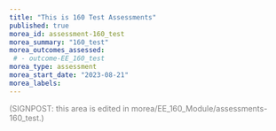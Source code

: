 ```yaml
---
title: "This is 160 Test Assessments"
published: true
morea_id: assessment-160_test
morea_summary: "160_test"
morea_outcomes_assessed:
 # - outcome-EE_160_test
morea_type: assessment
morea_start_date: "2023-08-21"
morea_labels:
---
```

<font color="grey">(SIGNPOST: this area is edited in morea/EE_160_Module/assessments-160_test.)</font>
